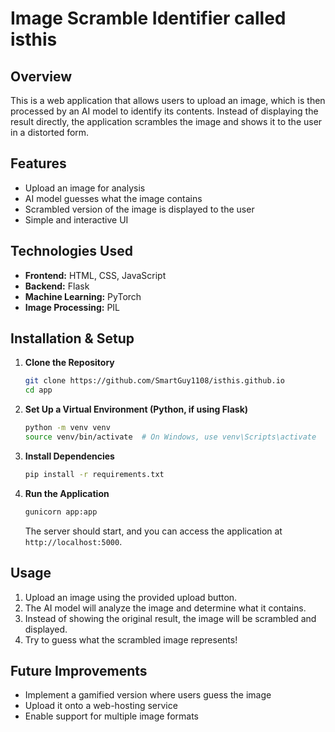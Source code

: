 # Image Scramble Identifier called isthis

## Overview  
This is a web application that allows users to upload an image, which is then processed by an AI model to identify its contents. Instead of displaying the result directly, the application scrambles the image and shows it to the user in a distorted form.  

## Features  
- Upload an image for analysis  
- AI model guesses what the image contains  
- Scrambled version of the image is displayed to the user  
- Simple and interactive UI  

## Technologies Used  
- **Frontend:** HTML, CSS, JavaScript  
- **Backend:** Flask
- **Machine Learning:** PyTorch 
- **Image Processing:** PIL

## Installation & Setup  

1. **Clone the Repository**  
   ```sh
   git clone https://github.com/SmartGuy1108/isthis.github.io
   cd app
   ```

2. **Set Up a Virtual Environment (Python, if using Flask)**  
   ```sh
   python -m venv venv
   source venv/bin/activate  # On Windows, use venv\Scripts\activate
   ```

3. **Install Dependencies**  
   ```sh
   pip install -r requirements.txt
   ```

4. **Run the Application**  
   ```sh
   gunicorn app:app
   ```
   The server should start, and you can access the application at `http://localhost:5000`.  

## Usage  
1. Upload an image using the provided upload button.  
2. The AI model will analyze the image and determine what it contains.  
3. Instead of showing the original result, the image will be scrambled and displayed.  
4. Try to guess what the scrambled image represents!  

## Future Improvements    
- Implement a gamified version where users guess the image  
- Upload it onto a web-hosting service
- Enable support for multiple image formats
